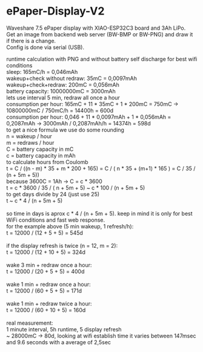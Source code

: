 # ePaper-Display-V2
Waveshare 7.5 ePaper display with XIAO-ESP32C3 board and 3Ah LiPo.<br>
Get an image from backend web server (BW-BMP or BW-PNG) and draw it if there is a change.<br>
Config is done via serial (USB).<br>
<p>
runtime calculation with PNG and without battery self discharge for best wifi conditions<br>
 sleep: 165mC/h = 0,046mAh<br>
 wakeup+check without redraw: 35mC = 0,0097mAh<br>
 wakeup+check+redraw: 200mC = 0,056mAh<br>
 battery capacity: 10000000mC = 3000mAh<br>
 lets use interval 5 min, redraw all once a hour<br>
 consumption per hour: 165mC + 11 * 35mC + 1 * 200mC = 750mC -> 10800000mC / 750mC/h = 14400h = 600d<br>
 consumption per hour: 0,046 + 11 * 0,0097mAh + 1 * 0,056mAh = 0,2087mAh -> 3000mAh / 0,2087mAh/h = 14374h = 598d<br>
 to get a nice formula we use do some rounding<br>
  n = wakeup / hour<br>
  m = redraws / hour<br>
  C = battery capacity in mC<br>
  c = battery capacity in mAh<br>
 to calculate hours from Coulomb<br>
 t = C / ((n - m) * 35 + m * 200 + 165) = C / ( n * 35 + (m+1) * 165 ) = C / 35 / (n + 5m + 5))<br>
  because 3600C = 1Ah -> C = c * 3600<br>
 t = c * 3600 / 35 / ( n + 5m + 5) ~ c * 100 / (n + 5m + 5)<br>
 to get days divide by 24 (just use 25)<br>
 t ~ c * 4 / (n + 5m + 5)<br>
 <br>
 so time in days is aprox c * 4 / (n + 5m + 5). keep in mind it is only for best WiFi conditions and fast web response.<br>
 for the example above (5 min wakeup, 1 refresh/h):<br>
 t = 12000 / (12 + 5 + 5) = 545d<br>
 <br>
 if the display refresh is twice (n = 12, m = 2):<br>
 t = 12000 / (12 + 10 + 5) = 324d<br>
 <br>
 wake 3 min + redraw once a hour:<br>
 t = 12000 / (20 + 5 + 5) = 400d<br>
<br>
wake 1 min + redraw once a hour:<br>
 t = 12000 / (60 + 5 + 5) = 171d<br>
 <br>
 wake 1 min + redraw twice a hour:<br>
 t = 12000 / (60 + 10 + 5) = 160d<br>
<br>
real measurement:<br>
 1 minute interval, 5h runtime, 5 display refresh<br>
  ~ 28000mC -> 80d, looking at wifi establish time it varies between 147msec and 9.6 seconds with a average of 2,5sec

